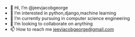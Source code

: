 - 👋 Hi, I’m @jeevjacobgeorge
- 👀 I’m interested in python,django,machine learning
- 🌱 I’m currently pursuing in computer science engineering
- 💞️ I’m looking to collaborate on anything
- 📫 How to reach me jeevjacobgeorge@gmail.com

<!---
jeevjacobgeorge/jeevjacobgeorge is a ✨ special ✨ repository because its `README.md` (this file) appears on your GitHub profile.
You can click the Preview link to take a look at your changes.
--->
